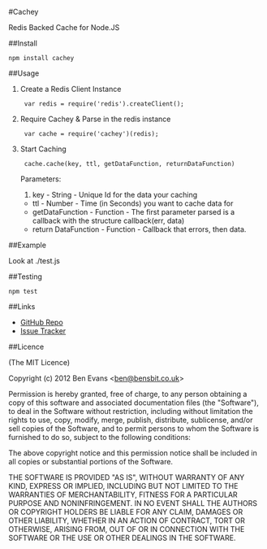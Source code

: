 #Cachey

Redis Backed Cache for Node.JS

##Install

    npm install cachey

##Usage

1. Create a Redis Client Instance

    	var redis = require('redis').createClient();

2. Require Cachey & Parse in the redis instance

    	var cache = require('cachey')(redis);

3. Start Caching

    	cache.cache(key, ttl, getDataFunction, returnDataFunction)
	
	Parameters:

	1. key - String - Unique Id for the data your caching
	* ttl - Number - Time (in Seconds) you want to cache data for
	* getDataFunction - Function - The first parameter parsed is a callback with the structure callback(err, data)
	* return DataFunction - Function - Callback that errors, then data.

##Example

Look at ./test.js

##Testing

`npm test`

##Links

* [GitHub Repo](https://github.com/bencevans/cachey)
* [Issue Tracker](https://github.com/bencevans/cachey/issues)

##Licence

(The MIT Licence)

Copyright (c) 2012 Ben Evans &lt;ben@bensbit.co.uk&gt;

Permission is hereby granted, free of charge, to any person obtaining a copy of this software and associated documentation files (the "Software"), to deal in the Software without restriction, including without limitation the rights to use, copy, modify, merge, publish, distribute, sublicense, and/or sell copies of the Software, and to permit persons to whom the Software is furnished to do so, subject to the following conditions:

The above copyright notice and this permission notice shall be included in all copies or substantial portions of the Software.

THE SOFTWARE IS PROVIDED "AS IS", WITHOUT WARRANTY OF ANY KIND, EXPRESS OR IMPLIED, INCLUDING BUT NOT LIMITED TO THE WARRANTIES OF MERCHANTABILITY, FITNESS FOR A PARTICULAR PURPOSE AND NONINFRINGEMENT. IN NO EVENT SHALL THE AUTHORS OR COPYRIGHT HOLDERS BE LIABLE FOR ANY CLAIM, DAMAGES OR OTHER LIABILITY, WHETHER IN AN ACTION OF CONTRACT, TORT OR OTHERWISE, ARISING FROM, OUT OF OR IN CONNECTION WITH THE SOFTWARE OR THE USE OR OTHER DEALINGS IN THE SOFTWARE.